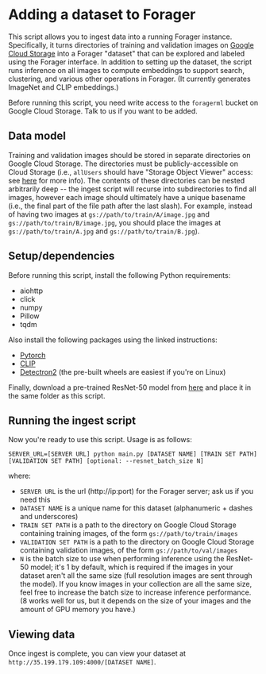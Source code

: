 # Adding a dataset to Forager

This script allows you to ingest data into a running Forager instance. Specifically, it turns directories of training and validation images on [Google Cloud Storage](https://cloud.google.com/storage) into a Forager "dataset" that can be explored and labeled using the Forager interface. In addition to setting up the dataset, the script runs inference on all images to compute embeddings to support search, clustering, and various other operations in Forager. (It currently generates ImageNet and CLIP embeddings.)

Before running this script, you need write access to the `foragerml` bucket on Google Cloud Storage. Talk to us if you want to be added.

## Data model

Training and validation images should be stored in separate directories on Google Cloud Storage. The directories must be publicly-accessible on Cloud Storage (i.e., `allUsers` should have "Storage Object Viewer" access: see [here](https://cloud.google.com/storage/docs/access-control/making-data-public) for more info). The contents of these directories can be nested arbitrarily deep -- the ingest script will recurse into subdirectories to find all images, however each image should ultimately have a unique basename (i.e., the final part of the file path after the last slash). For example, instead of having two images at `gs://path/to/train/A/image.jpg` and `gs://path/to/train/B/image.jpg`, you should place the images at `gs://path/to/train/A.jpg` and `gs://path/to/train/B.jpg`).

## Setup/dependencies

Before running this script, install the following Python requirements:
- aiohttp
- click
- numpy
- Pillow
- tqdm

Also install the following packages using the linked instructions:
- [Pytorch](https://pytorch.org/get-started/locally)
- [CLIP](https://github.com/openai/CLIP#usage)
- [Detectron2](https://detectron2.readthedocs.io/en/latest/tutorials/install.html) (the pre-built wheels are easiest if you're on Linux)

Finally, download a pre-trained ResNet-50 model from [here](https://dl.fbaipublicfiles.com/detectron2/ImageNetPretrained/MSRA/R-50.pkl
) and place it in the same folder as this script.

## Running the ingest script

Now you're ready to use this script. Usage is as follows:

```
SERVER_URL=[SERVER URL] python main.py [DATASET NAME] [TRAIN SET PATH] [VALIDATION SET PATH] [optional: --resnet_batch_size N]
```

where:
- `SERVER URL` is the url (http://ip:port) for the Forager server; ask us if you need this
- `DATASET NAME` is a unique name for this dataset (alphanumeric + dashes and underscores)
- `TRAIN SET PATH` is a path to the directory on Google Cloud Storage containing training images, of the form `gs://path/to/train/images`
- `VALIDATION SET PATH` is a path to the directory on Google Cloud Storage containing validation images, of the form `gs://path/to/val/images`
- `N` is the batch size to use when performing inference using the ResNet-50 model; it's 1 by default, which is required if the images in your dataset aren't all the same size (full resolution images are sent through the model). If you know images in your collection are all the same size, feel free to increase the batch size to increase inference performance. (8 works well for us, but it depends on the size of your images and the amount of GPU memory you have.)

## Viewing data

Once ingest is complete, you can view your dataset at `http://35.199.179.109:4000/[DATASET NAME]`.
